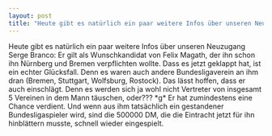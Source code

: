 ```yaml
---
layout: post
title: "Heute gibt es natürlich ein paar weitere Infos über unseren Neuzugang Serge Branco: Er gilt als Wunschkandidat von Felix Magath, der ihn schon ihn Nürnberg und Bremen verpflichten wollte."
---
```


Heute gibt es natürlich ein paar weitere Infos über unseren Neuzugang Serge Branco: Er gilt als Wunschkandidat von Felix Magath, der ihn schon ihn Nürnberg und Bremen verpflichten wollte. Dass es jetzt geklappt hat, ist ein echter Glücksfall. Denn es waren auch andere Bundesligaverein an ihm dran (Bremen, Stuttgart, Wolfsburg, Rostock). Das lässt hoffen, dass er auch einschlägt. Denn es werden sich ja wohl nicht Vertreter von insgesamt 5 Vereinen in dem Mann täuschen, oder??? \*g\* Er hat zumindestens eine Chance verdient. Und wenn aus ihm tatsächlich ein gestandener Bundesligaspieler wird, sind die 500000 DM, die die Eintracht jetzt für ihn hinblättern musste, schnell wieder eingespielt.
